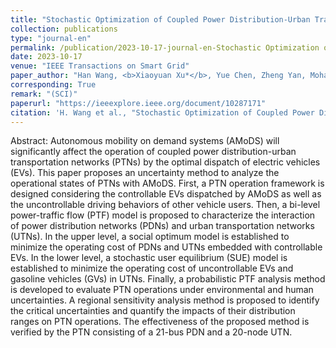 ```yaml
---
title: "Stochastic Optimization of Coupled Power Distribution-Urban Transportation Network Operations with Autonomous Mobility on Demand Systems"
collection: publications
type: "journal-en"
permalink: /publication/2023-10-17-journal-en-Stochastic Optimization of Coupled Power Distribution-Urban Transportation Network Operations with Autonomous Mobility on Demand Systems
date: 2023-10-17
venue: "IEEE Transactions on Smart Grid"
paper_author: "Han Wang, <b>Xiaoyuan Xu*</b>, Yue Chen, Zheng Yan, Mohammad Shahidehpour, Jiaqi Li, Shaolun Xu"
corresponding: True
remark: "(SCI)"
paperurl: "https://ieeexplore.ieee.org/document/10287171"
citation: 'H. Wang et al., "Stochastic Optimization of Coupled Power Distribution-Urban Transportation Network Operations With Autonomous Mobility on Demand Systems," <i>IEEE Transactions on Smart Grid</i>, vol. 15, no. 3, pp. 3040-3053, 2024.'
---
```


Abstract:
Autonomous mobility on demand systems (AMoDS) will significantly affect the operation of coupled power distribution-urban transportation networks (PTNs) by the optimal dispatch of electric vehicles (EVs). This paper proposes an uncertainty method to analyze the operational states of PTNs with AMoDS. First, a PTN operation framework is designed considering the controllable EVs dispatched by AMoDS as well as the uncontrollable driving behaviors of other vehicle users. Then, a bi-level power-traffic flow (PTF) model is proposed to characterize the interaction of power distribution networks (PDNs) and urban transportation networks (UTNs). In the upper level, a social optimum model is established to minimize the operating cost of PDNs and UTNs embedded with controllable EVs. In the lower level, a stochastic user equilibrium (SUE) model is established to minimize the operating cost of uncontrollable EVs and gasoline vehicles (GVs) in UTNs. Finally, a probabilistic PTF analysis method is developed to evaluate PTN operations under environmental and human uncertainties. A regional sensitivity analysis method is proposed to identify the critical uncertainties and quantify the impacts of their distribution ranges on PTN operations. The effectiveness of the proposed method is verified by the PTN consisting of a 21-bus PDN and a 20-node UTN.